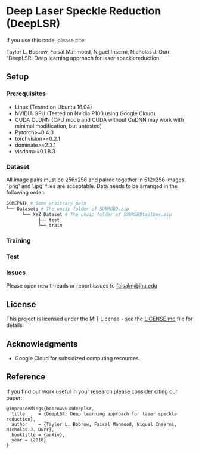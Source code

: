 # Deep Laser Speckle Reduction (DeepLSR)

If you use this code, please cite:

Taylor L. Bobrow, Faisal Mahmood, Niguel Inserni, Nicholas J. Durr, “DeepLSR: Deep learning approach for laser specklereduction

## Setup

### Prerequisites

- Linux (Tested on Ubuntu 16.04)
- NVIDIA GPU (Tested on Nvidia P100 using Google Cloud)
- CUDA CuDNN (CPU mode and CUDA without CuDNN may work with minimal modification, but untested)
- Pytorch>=0.4.0
- torchvision>=0.2.1
- dominate>=2.3.1
- visdom>=0.1.8.3

### Dataset

All image pairs must be 256x256 and paired together in 512x256 images. '.png' and '.jpg' files are acceptable. Data needs to be arranged in the following order:

```bash
SOMEPATH # Some arbitrary path
└── Datasets # The unzip folder of SUNRGBD.zip
      └── XYZ_Dataset # The unzip folder of SUNRGBDtoolbox.zip
            ├── test
            └── train
```

### Training

### Test

### Issues

Please open new threads or report issues to faisalm@jhu.edu

## License

This project is licensed under the MIT License - see the [LICENSE.md](LICENSE.md) file for details

## Acknowledgments

* Google Cloud for subsidized computing resources.


## Reference
If you find our work useful in your research please consider citing our paper:
```
@inproceedings{bobrow2018deeplsr,
  title     = {DeepLSR: Deep learning approach for laser speckle reduction},
  author    = {Taylor L. Bobrow, Faisal Mahmood, Niguel Inserni, Nicholas J. Durr},
  booktitle = {arXiv},
  year = {2018}
}
```
